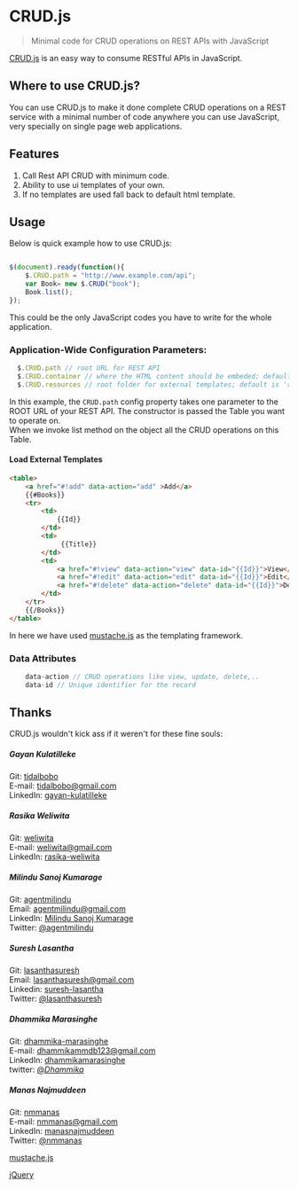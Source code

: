 # CRUD.js 

> Minimal code for CRUD operations on REST APIs with JavaScript

[CRUD.js](https://github.com/cmbhack/crud.js) is an easy way to consume RESTful APIs in JavaScript.

## Where to use CRUD.js?

You can use CRUD.js to make it done complete CRUD operations on a REST service with a minimal number of code anywhere you can use JavaScript, very specially on single page web applications. 

## Features
1) Call Rest API CRUD with minimum code.    
2) Ability to use ui templates of your own.    
3) If no templates are used fall back to default html template.    

## Usage

Below is quick example how to use CRUD.js:

```js

$(document).ready(function(){ 
    $.CRUD.path = "http://www.example.com/api"; 
    var Book= new $.CRUD("book");
    Book.list(); 
}); 

```
This could be the only JavaScript codes you have to write for the whole application. 

### Application-Wide Configuration Parameters:

```js
  $.CRUD.path // root URL for REST API
  $.CRUD.container // where the HTML content should be embeded; default is 'container'
  $.CRUD.resources // root folder for external templates; default is 'res'
```

In this example, the `CRUD.path` config property takes one parameter to the ROOT URL of your REST API.
The constructor is passed the Table you want to operate on.  
When we invoke list method on the object all the CRUD operations on this Table.

#### Load External Templates

```html
<table>
    <a href="#!add" data-action="add" >Add</a>
    {{#Books}}
    <tr>
        <td>
            {{Id}}
        </td>
        <td>
             {{Title}}
        </td>
        <td>
            <a href="#!view" data-action="view" data-id="{{Id}}">View</a>
            <a href="#!edit" data-action="edit" data-id="{{Id}}">Edit</a>
            <a href="#!delete" data-action="delete" data-id="{{Id}}">Delete</a>
        </td>
    </tr>
    {{/Books}}
</table> 
```
In here we have used  [mustache.js](https://mustache.github.com/)  as the templating framework.
### Data Attributes

```js
	data-action // CRUD operations like view, update, delete,..
	data-id // Unique identifier for the record
```

## Thanks

CRUD.js wouldn't kick ass if it weren't for these fine souls:

##### Gayan Kulatilleke

Git: [tidalbobo](https://github.com/tidalbobo)  
E-mail: [tidalbobo@gmail.com](mailto:tidalbobo@gmail.com)    
LinkedIn: [gayan-kulatilleke](lk.linkedin.com/pub/gayan-kulatilleke/12/870/a20)   

##### Rasika Weliwita

Git: [weliwita](https://github.com/weliwita)    
E-mail: [weliwita@gmail.com](mailto:weliwita@gmail.com)   
LinkedIn: [rasika-weliwita](lk.linkedin.com/pub/rasika-weliwita/69/91a/448/)    

##### Milindu Sanoj Kumarage
 
Git: [agentmilindu](https://github.com/agentmilindu)    
Email: [agentmilindu@gmail.com](mailto:agentmilindu@gmail.com)    
LinkedIn: [Milindu Sanoj Kumarage](lk.linkedin.com/in/agentmilindu/)    
Twitter: [@agentmilindu](https://twitter.com/AgentMilindu)    

##### Suresh Lasantha 

Git: [lasanthasuresh](https://github.com/lasanthasuresh)    
Email: [lasanthasuresh@gmail.com](mailto:lasanthasuresh@gmail.com)    
Linkedin: [suresh-lasantha](http://www.linkedin.com/pub/suresh-lasantha/31/828/192)    
Twitter: [@lasanthasuresh](https://twitter.com/lasanthasuresh)    

##### Dhammika Marasinghe 

Git: [dhammika-marasinghe](https://github.com/dhammika-marasinghe)     
E-mail: [dhammikammdb123@gmail.com](mailto:dhammikammdb123@gmail.com)    
LinkedIn: [dhammikamarasinghe](http://lk.linkedin.com/in/dhammikamarasinghe/)    
twitter: [@_Dhammika_](https://twitter.com/_Dhammika_)

##### Manas Najmuddeen

Git: [nmmanas](https://github.com/nmmanas)     
E-mail: [nmmanas@gmail.com](mailto:nmmanas@gmail.com)    
LinkedIn: [manasnajmuddeen](sg.linkedin.com/in/manasnajmuddeen)    
Twitter: [@nmmanas](https://twitter.com/nmmanas)    

[mustache.js](https://mustache.github.com/) 

[jQuery](http://jquery.com/‎)

